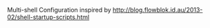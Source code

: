Multi-shell Configuration inspired by http://blog.flowblok.id.au/2013-02/shell-startup-scripts.html
